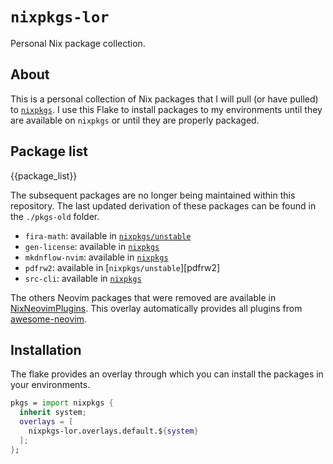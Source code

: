 # `nixpkgs-lor`

Personal Nix package collection.

## About

This is a personal collection of Nix packages that
I will pull (or have pulled) to [`nixpkgs`][nixpkgs].
I use this Flake to install packages to my environments
until they are available on `nixpkgs` or until they are properly packaged.

[nixpkgs]: https://github.com/NixOS/nixpkgs

## Package list

<!-- editorconfig-checker-disable -->

{{package_list}}

<!-- editorconfig-checker-enable -->

The subsequent packages are no longer being maintained within this repository.
The last updated derivation of these packages
can be found in the `./pkgs-old` folder.

- `fira-math`: available in [`nixpkgs/unstable`][fira-math]
- `gen-license`: available in [`nixpkgs`][gen-license]
- `mkdnflow-nvim`: available in [`nixpkgs`][mkdnflow-nvim]
- `pdfrw2`: available in [`nixpkgs/unstable`][pdfrw2]
- `src-cli`: available in [`nixpkgs`][src-cli]

The others Neovim packages that were removed
are available in [NixNeovimPlugins].
This overlay automatically provides all plugins from [awesome-neovim].

<!-- editorconfig-checker-disable -->

[fira-math]: https://github.com/NixOS/nixpkgs/blob/nixos-unstable/pkgs/by-name/fi/fira-math/package.nix
[gen-license]: https://github.com/NixOS/nixpkgs/blob/nixos-23.11/pkgs/development/tools/gen-license/default.nix
[mkdnflow-nvim]: https://github.com/NixOS/nixpkgs/blob/d65bceaee0fb1e64363f7871bc43dc1c6ecad99f/pkgs/applications/editors/vim/plugins/generated.nix#L5583
[src-cli]: https://github.com/NixOS/nixpkgs/blob/nixos-23.11/pkgs/development/tools/misc/src-cli/default.nix
[NixNeovimPlugins]: https://github.com/NixNeovim/NixNeovimPlugins
[awesome-neovim]: https://github.com/rockerBOO/awesome-neovim

<!-- editorconfig-checker-enable -->

## Installation

The flake provides an overlay through which
you can install the packages in your environments.

```nix
pkgs = import nixpkgs {
  inherit system;
  overlays = [
    nixpkgs-lor.overlays.default.${system}
  ];
};
```
